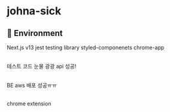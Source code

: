 # johna-sick

## 🌈 Environment
Next.js v13
jest
testing library
styled-componenets
chrome-app

<br/> 테스트 코드 눈물 광광
api 성공!

<br /> BE aws 배포 성공ㅠㅠ

<br /> chrome extension
